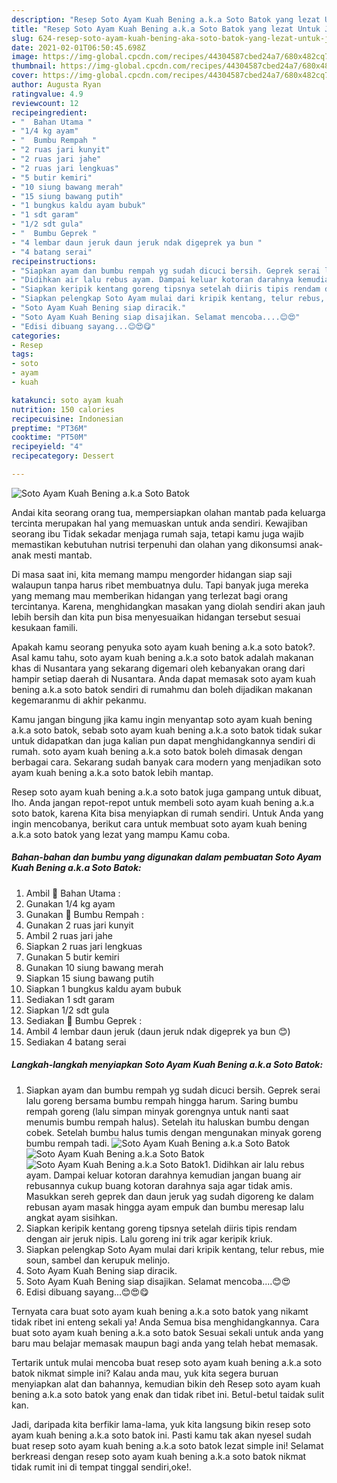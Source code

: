 ```yaml
---
description: "Resep Soto Ayam Kuah Bening a.k.a Soto Batok yang lezat Untuk Jualan"
title: "Resep Soto Ayam Kuah Bening a.k.a Soto Batok yang lezat Untuk Jualan"
slug: 624-resep-soto-ayam-kuah-bening-aka-soto-batok-yang-lezat-untuk-jualan
date: 2021-02-01T06:50:45.698Z
image: https://img-global.cpcdn.com/recipes/44304587cbed24a7/680x482cq70/soto-ayam-kuah-bening-aka-soto-batok-foto-resep-utama.jpg
thumbnail: https://img-global.cpcdn.com/recipes/44304587cbed24a7/680x482cq70/soto-ayam-kuah-bening-aka-soto-batok-foto-resep-utama.jpg
cover: https://img-global.cpcdn.com/recipes/44304587cbed24a7/680x482cq70/soto-ayam-kuah-bening-aka-soto-batok-foto-resep-utama.jpg
author: Augusta Ryan
ratingvalue: 4.9
reviewcount: 12
recipeingredient:
- "  Bahan Utama "
- "1/4 kg ayam"
- "  Bumbu Rempah "
- "2 ruas jari kunyit"
- "2 ruas jari jahe"
- "2 ruas jari lengkuas"
- "5 butir kemiri"
- "10 siung bawang merah"
- "15 siung bawang putih"
- "1 bungkus kaldu ayam bubuk"
- "1 sdt garam"
- "1/2 sdt gula"
- "  Bumbu Geprek "
- "4 lembar daun jeruk daun jeruk ndak digeprek ya bun "
- "4 batang serai"
recipeinstructions:
- "Siapkan ayam dan bumbu rempah yg sudah dicuci bersih. Geprek serai lalu goreng bersama bumbu rempah hingga harum. Saring bumbu rempah goreng (lalu simpan minyak gorengnya untuk nanti saat menumis bumbu rempah halus). Setelah itu haluskan bumbu dengan cobek. Setelah bumbu halus tumis dengan mengunakan minyak goreng bumbu rempah tadi."
- "Didihkan air lalu rebus ayam. Dampai keluar kotoran darahnya kemudian jangan buang air rebusannya cukup buang kotoran darahnya saja agar tidak amis. Masukkan sereh geprek dan daun jeruk yag sudah digoreng ke dalam rebusan ayam masak hingga ayam empuk dan bumbu meresap lalu angkat ayam sisihkan."
- "Siapkan keripik kentang goreng tipsnya setelah diiris tipis rendam dengan air jeruk nipis. Lalu goreng ini trik agar keripik kriuk."
- "Siapkan pelengkap Soto Ayam mulai dari kripik kentang, telur rebus, mie soun, sambel dan kerupuk melinjo."
- "Soto Ayam Kuah Bening siap diracik."
- "Soto Ayam Kuah Bening siap disajikan. Selamat mencoba....😊😍"
- "Edisi dibuang sayang...😊😍😋"
categories:
- Resep
tags:
- soto
- ayam
- kuah

katakunci: soto ayam kuah 
nutrition: 150 calories
recipecuisine: Indonesian
preptime: "PT36M"
cooktime: "PT50M"
recipeyield: "4"
recipecategory: Dessert

---
```



![Soto Ayam Kuah Bening a.k.a Soto Batok](https://img-global.cpcdn.com/recipes/44304587cbed24a7/680x482cq70/soto-ayam-kuah-bening-aka-soto-batok-foto-resep-utama.jpg)

Andai kita seorang orang tua, mempersiapkan olahan mantab pada keluarga tercinta merupakan hal yang memuaskan untuk anda sendiri. Kewajiban seorang ibu Tidak sekadar menjaga rumah saja, tetapi kamu juga wajib memastikan kebutuhan nutrisi terpenuhi dan olahan yang dikonsumsi anak-anak mesti mantab.

Di masa  saat ini, kita memang mampu mengorder hidangan siap saji walaupun tanpa harus ribet membuatnya dulu. Tapi banyak juga mereka yang memang mau memberikan hidangan yang terlezat bagi orang tercintanya. Karena, menghidangkan masakan yang diolah sendiri akan jauh lebih bersih dan kita pun bisa menyesuaikan hidangan tersebut sesuai kesukaan famili. 



Apakah kamu seorang penyuka soto ayam kuah bening a.k.a soto batok?. Asal kamu tahu, soto ayam kuah bening a.k.a soto batok adalah makanan khas di Nusantara yang sekarang digemari oleh kebanyakan orang dari hampir setiap daerah di Nusantara. Anda dapat memasak soto ayam kuah bening a.k.a soto batok sendiri di rumahmu dan boleh dijadikan makanan kegemaranmu di akhir pekanmu.

Kamu jangan bingung jika kamu ingin menyantap soto ayam kuah bening a.k.a soto batok, sebab soto ayam kuah bening a.k.a soto batok tidak sukar untuk didapatkan dan juga kalian pun dapat menghidangkannya sendiri di rumah. soto ayam kuah bening a.k.a soto batok boleh dimasak dengan berbagai cara. Sekarang sudah banyak cara modern yang menjadikan soto ayam kuah bening a.k.a soto batok lebih mantap.

Resep soto ayam kuah bening a.k.a soto batok juga gampang untuk dibuat, lho. Anda jangan repot-repot untuk membeli soto ayam kuah bening a.k.a soto batok, karena Kita bisa menyiapkan di rumah sendiri. Untuk Anda yang ingin mencobanya, berikut cara untuk membuat soto ayam kuah bening a.k.a soto batok yang lezat yang mampu Kamu coba.

<!--inarticleads1-->

##### Bahan-bahan dan bumbu yang digunakan dalam pembuatan Soto Ayam Kuah Bening a.k.a Soto Batok:

1. Ambil  🐣 Bahan Utama :
1. Gunakan 1/4 kg ayam
1. Gunakan  🐣 Bumbu Rempah :
1. Gunakan 2 ruas jari kunyit
1. Ambil 2 ruas jari jahe
1. Siapkan 2 ruas jari lengkuas
1. Gunakan 5 butir kemiri
1. Gunakan 10 siung bawang merah
1. Siapkan 15 siung bawang putih
1. Siapkan 1 bungkus kaldu ayam bubuk
1. Sediakan 1 sdt garam
1. Siapkan 1/2 sdt gula
1. Sediakan  🐣 Bumbu Geprek :
1. Ambil 4 lembar daun jeruk (daun jeruk ndak digeprek ya bun 😊)
1. Sediakan 4 batang serai




<!--inarticleads2-->

##### Langkah-langkah menyiapkan Soto Ayam Kuah Bening a.k.a Soto Batok:

1. Siapkan ayam dan bumbu rempah yg sudah dicuci bersih. Geprek serai lalu goreng bersama bumbu rempah hingga harum. Saring bumbu rempah goreng (lalu simpan minyak gorengnya untuk nanti saat menumis bumbu rempah halus). Setelah itu haluskan bumbu dengan cobek. Setelah bumbu halus tumis dengan mengunakan minyak goreng bumbu rempah tadi.
<img src="https://img-global.cpcdn.com/steps/39f32d4da4c34c6c/160x128cq70/soto-ayam-kuah-bening-aka-soto-batok-langkah-memasak-1-foto.jpg" alt="Soto Ayam Kuah Bening a.k.a Soto Batok"><img src="https://img-global.cpcdn.com/steps/11a819561c54bbdc/160x128cq70/soto-ayam-kuah-bening-aka-soto-batok-langkah-memasak-1-foto.jpg" alt="Soto Ayam Kuah Bening a.k.a Soto Batok"><img src="https://img-global.cpcdn.com/steps/4459374eb001b219/160x128cq70/soto-ayam-kuah-bening-aka-soto-batok-langkah-memasak-1-foto.jpg" alt="Soto Ayam Kuah Bening a.k.a Soto Batok">1. Didihkan air lalu rebus ayam. Dampai keluar kotoran darahnya kemudian jangan buang air rebusannya cukup buang kotoran darahnya saja agar tidak amis. Masukkan sereh geprek dan daun jeruk yag sudah digoreng ke dalam rebusan ayam masak hingga ayam empuk dan bumbu meresap lalu angkat ayam sisihkan.
1. Siapkan keripik kentang goreng tipsnya setelah diiris tipis rendam dengan air jeruk nipis. Lalu goreng ini trik agar keripik kriuk.
1. Siapkan pelengkap Soto Ayam mulai dari kripik kentang, telur rebus, mie soun, sambel dan kerupuk melinjo.
1. Soto Ayam Kuah Bening siap diracik.
1. Soto Ayam Kuah Bening siap disajikan. Selamat mencoba....😊😍
1. Edisi dibuang sayang...😊😍😋




Ternyata cara buat soto ayam kuah bening a.k.a soto batok yang nikamt tidak ribet ini enteng sekali ya! Anda Semua bisa menghidangkannya. Cara buat soto ayam kuah bening a.k.a soto batok Sesuai sekali untuk anda yang baru mau belajar memasak maupun bagi anda yang telah hebat memasak.

Tertarik untuk mulai mencoba buat resep soto ayam kuah bening a.k.a soto batok nikmat simple ini? Kalau anda mau, yuk kita segera buruan menyiapkan alat dan bahannya, kemudian bikin deh Resep soto ayam kuah bening a.k.a soto batok yang enak dan tidak ribet ini. Betul-betul taidak sulit kan. 

Jadi, daripada kita berfikir lama-lama, yuk kita langsung bikin resep soto ayam kuah bening a.k.a soto batok ini. Pasti kamu tak akan nyesel sudah buat resep soto ayam kuah bening a.k.a soto batok lezat simple ini! Selamat berkreasi dengan resep soto ayam kuah bening a.k.a soto batok nikmat tidak rumit ini di tempat tinggal sendiri,oke!.

